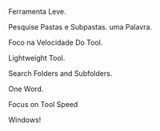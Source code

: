 Ferramenta Leve.

Pesquise Pastas e Subpastas.
uma Palavra.

 Foco na Velocidade Do Tool.

Lightweight Tool.

Search Folders and Subfolders.

One Word.

Focus on Tool Speed


 Windows!
